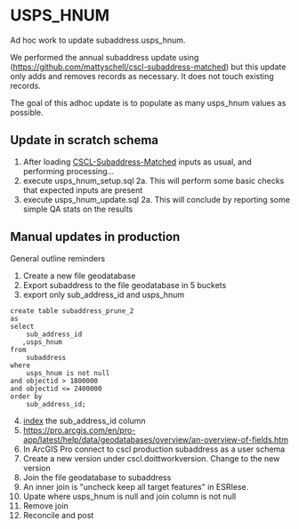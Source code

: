 # USPS_HNUM

Ad hoc work to update subaddress.usps_hnum.

We performed the annual subaddress update using (https://github.com/mattyschell/cscl-subaddress-matched) but this update only adds and removes records as necessary.  It does not touch existing records.

The goal of this adhoc update is to populate as many usps_hnum values as possible.

## Update in scratch schema

1. After loading [CSCL-Subaddress-Matched](https://github.com/mattyschell/cscl-subaddress-matched) inputs as usual, and performing processing...
2. execute usps_hnum_setup.sql
   2a. This will perform some basic checks that expected inputs are present
3. execute usps_hnum_update.sql
   2a. This will conclude by reporting some simple QA stats on the results 

## Manual updates in production

General outline reminders

1. Create a new file geodatabase
2. Export subaddress to the file geodatabase in 5 buckets
3. export only sub_address_id and usps_hnum
    
```
create table subaddress_prune_2
as 
select 
    sub_address_id
   ,usps_hnum
from 
    subaddress 
where 
    usps_hnum is not null
and objectid > 1800000
and objectid <= 2400000
order by 
    sub_address_id;
```


4. [index](https://pro.arcgis.com/en/pro-app/latest/tool-reference/data-management/add-attribute-index.htm) the sub_address_id column 
5. https://pro.arcgis.com/en/pro-app/latest/help/data/geodatabases/overview/an-overview-of-fields.htm
6. In ArcGIS Pro connect to cscl production subaddress as a user schema
7. Create a new version under cscl.doittworkversion. Change to the new version
8. Join the file geodatabase to subaddress
9. An inner join is "uncheck keep all target features" in ESRIese.
10. Upate where usps_hnum is null and join column is not null
11. Remove join
12. Reconcile and post



